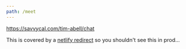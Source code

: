 ```yaml
---
path: /meet
---
```


<script type="text/javascript">
window.location.href = "https://savvycal.com/tim-abell/chat"
</script>

<https://savvycal.com/tim-abell/chat>

This is covered by a [netlify redirect](https://github.com/timabell/0x5.uk/blob/main/netlify.toml) so you shouldn't see this in prod...
